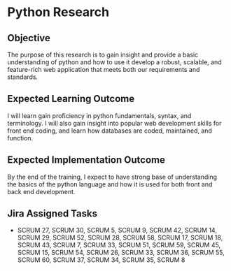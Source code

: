 # Python Research

## Objective
The purpose of this research is to gain insight and provide a basic understanding of python and how to use it develop a robust, scalable, and feature-rich web application that meets both our requirements and standards. 

## Expected Learning Outcome
I will learn gain proficiency in python fundamentals, syntax, and terminology. I will also gain insight into popular web development skills for front end coding, and learn how databases are coded, maintained, and function.

## Expected Implementation Outcome
By the end of the training, I expect to have strong base of understanding the basics of the python language and how it is used for both front and back end development.

## Jira Assigned Tasks
- SCRUM 27, SCRUM 30, SCRUM 5, SCRUM 9, SCRUM 42, SCRUM 14, SCRUM 29, SCRUM 52, SCRUM 28, SCRUM 58, SCRUM 17, SCRUM 18, SCRUM 43, SCRUM 7, SCRUM 33, SCRUM 51, SCRUM 59, SCRUM 45, SCRUM 15, SCRUM 54, SCRUM 26, SCRUM 33, SCRUM 36, SCRUM 55, SCRUM 60, SCRUM 37, SCRUM 34, SCRUM 35, SCRUM 8  